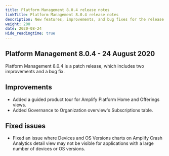 ```yaml
---
title: Platform Management 8.0.4 release notes
linkTitle: Platform Management 8.0.4 release notes
description: New features, improvements, and bug fixes for the release.
weight: 200
date: 2020-08-24
Hide_readingtime: true
---
```


## Platform Management 8.0.4 - 24 August 2020

Platform Management 8.0.4 is a patch release, which includes two improvements and a bug fix.

## Improvements

* Added a guided product tour for Amplify Platform Home and Offerings views.
* Added Governance to Organization overview's Subscriptions table.

## Fixed issues

* Fixed an issue where Devices and OS Versions charts on Amplify Crash Analytics detail view may not be visible for applications with a large number of devices or OS versions.
